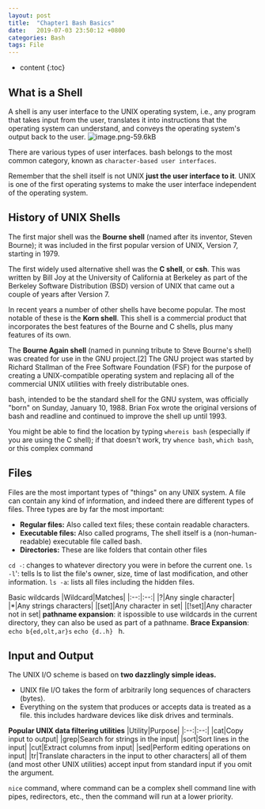 ```yaml
---
layout: post
title:  "Chapter1 Bash Basics"
date:   2019-07-03 23:50:12 +0800
categories: Bash
tags: File  
---
```


* content
{:toc}

## What is a Shell
A shell is any user interface to the UNIX operating system, i.e., any program that takes input from the user, translates it into instructions that the operating system can understand, and conveys the operating system's output back to the user. 
![image.png-59.6kB][1]

There are various types of user interfaces. bash belongs to the most common category, known as `character-based user interfaces`.

Remember that the shell itself is not UNIX **just the user interface to it**. UNIX is one of the first operating systems to make the user interface independent of the operating system.

## History of UNIX Shells
The first major shell was the **Bourne shell** (named after its inventor, Steven Bourne); it was included in the first popular version of UNIX, Version 7, starting in 1979. 

The first widely used alternative shell was the **C shell**, or **csh**. This was written by Bill Joy at the University of California at Berkeley as part of the Berkeley Software Distribution (BSD) version of UNIX that came out a couple of years after Version 7.

In recent years a number of other shells have become popular. The most notable of these is the **Korn shell**. This shell is a commercial product that incorporates the best features of the Bourne and C shells, plus many features of its own.

The **Bourne Again shell** (named in punning tribute to Steve Bourne's shell) was created for use in the GNU project.[2] The GNU project was started by Richard Stallman of the Free Software Foundation (FSF) for the purpose of creating a UNIX-compatible operating system and replacing all of the commercial UNIX utilities with freely distributable ones. 

bash, intended to be the standard shell for the GNU system, was officially "born" on Sunday, January 10, 1988. Brian Fox wrote the original versions of bash and readline and continued to improve the shell up until 1993. 

You might be able to find the location by typing `whereis bash` (especially if you are using the C shell); if that doesn't work, try `whence bash`, `which bash`, or this complex command

## Files
Files are the most important types of "things" on any UNIX system. A file can contain any kind of information, and indeed there are different types of files. Three types are by far the most important:

 - **Regular files:** Also called text files; these contain readable characters.
 - **Executable files:** Also called programs, The shell itself is a (non-human-readable) executable file called bash.
 - **Directories:** These are like folders that contain other files

 `cd -`: changes to whatever directory you were in before the current one.
 `ls -l`': tells ls to list the file's owner, size, time of last modification, and other information.
 `ls -a`: lists all files including the hidden files.

 Basic wildcards
|Wildcard|Matches|
|:--:|:--:|
|?|Any single character|
|*|Any strings characters|
|[set]|Any character in set|
|[!set]|Any character not in set|
 **pathname expansion**: it ispossible to use wildcards in the current directory, they can also be used as part of a pathname.
 **Brace Expansion**:  `echo b{ed,olt,ar}s` `echo {d..h} ` h.

## Input and Output
The UNIX I/O scheme is based on **two dazzlingly simple ideas.**

 - UNIX file I/O takes the form of arbitrarily long sequences of characters (bytes). 
 - Everything on the system that produces or accepts data is treated as a file. this includes hardware devices like disk drives and terminals. 

**Popular UNIX data filtering utilities**
|Utility|Purpose|
|:--:|:--:|
|cat|Copy input to output|
|grep|Search for strings in the input|
|sort|Sort lines in the input|
|cut|Extract columns from input|
|sed|Perform editing operations on input|
|tr|Translate characters in the input to other characters|
all of them (and most other UNIX utilities) accept input from standard input if you omit the argument.

`nice` command, where command can be a complex shell command line with pipes, redirectors, etc., then the command will run at a lower priority.

[1]: http://static.zybuluo.com/xiaocorn/ot7mqseskqdhfoobm1ck86eo/image.png
